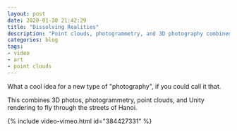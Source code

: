 ```yaml
---
layout: post
date: 2020-01-30 21:42:29
title: "Dissolving Realities"
description: "Point clouds, photogrammetry, and 3D photography combined for gorgeous visuals."
categories: blog
tags:
- video
- art
- point clouds
---
```


What a cool idea for a new type of "photography", if you could call it that.

This combines 3D photos, photogrammetry, point clouds, and Unity rendering to fly through the streets of Hanoi.

{% include video-vimeo.html id="384427331" %}

